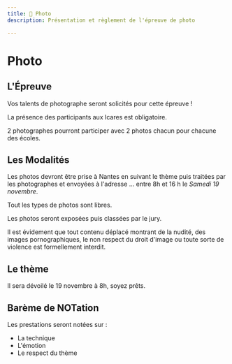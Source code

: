 ```yaml
---
title: 📸 Photo
description: Présentation et règlement de l'épreuve de photo

---
```


# Photo

## L'Épreuve

Vos talents de photographe seront solicités pour cette épreuve !

La présence des participants aux Icares est obligatoire.

2 photographes pourront participer avec 2 photos chacun pour chacune des écoles.

## Les Modalités

Les photos devront être prise à Nantes en suivant le thème puis traitées par les photographes et envoyées à l'adresse ... entre 8h et 16 h le *Samedi 19 novembre*.

Tout les types de photos sont libres. 

Les photos seront exposées puis classées par le jury.

Il est évidement que tout contenu déplacé montrant de la nudité, des images pornographiques, le non respect du droit d'image ou toute sorte de violence est formellement interdit.

## Le thème

Il sera dévoilé le 19 novembre à 8h, soyez prêts.

## Barème de NOTation

Les prestations seront notées sur :
* La technique
* L'émotion
* Le respect du thème